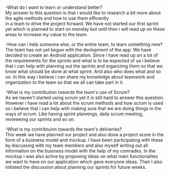 -What do i want to learn or understand better?  
My answer to this question is that i would like to research a bit more about the agile methods and how to use them efficently  
in a team to drive the project forward. We have not started our first sprint yet which is planned to start on monday but until then i will read up on these areas to
increase my value to the team.  

-How can i help someone else, or the entire team, to learn something new?  
The team has not yet begun with the devlopment of the app. We have decided to create an
Android application. Since i have read up on a lot of the requirements for the sprints and what is to be expected of us i believe that i can help with planning out the
sprints and organizing them so that we know what should be done at what sprint. And also who does what and so on. In this way i believe i can share my knowledge about
teamwork and organization to the team so that we all can take part in it.

-What is my contribution towards the team's use of Scrum?  
As we haven't started using scrum yet it is still hard to answer this question. However i have read a lot about
the scrum methods and how scrum is used so i believe that i can help with making sure that we are doing things in the ways of scrum. Like having sprint plannings,
daily scrum meeting, revieweing our sprints and so on. 

-What is my contribtuion towards the team's deliveries?  
This week we have planned our project and also done a project score in the form of a buisness model and mockup.
I have been participating with these by discussing with my team members and also myself writing out all information on the buisness model with the help of my comrades.
In the mockup i was also active by proposing ideas on what main functionalites we want to have on our application which gave everyone ideas. Then I also initiated the
discussion about planning our sprints for future weeks. 
